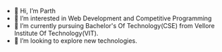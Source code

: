 - 👋 Hi, I’m Parth
- 👀 I’m interested in Web Development and Competitive Programming
- 🌱 I’m currently pursuing Bachelor's Of Technology(CSE) from Vellore Institute Of Technology(VIT).
- 💞️ I’m looking to explore new technologies.


<!---
parth375/parth375 is a ✨ special ✨ repository because its `README.md` (this file) appears on your GitHub profile.
You can click the Preview link to take a look at your changes.
--->

